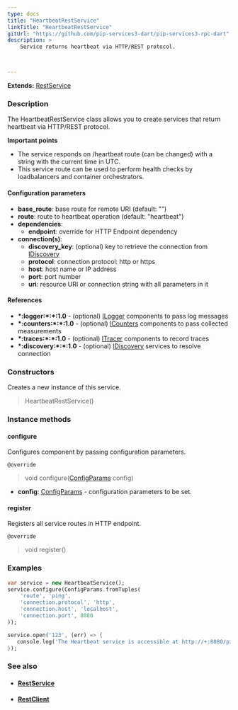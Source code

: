 ```yaml
---
type: docs
title: "HeartbeatRestService"
linkTitle: "HeartbeatRestService"
gitUrl: "https://github.com/pip-services3-dart/pip-services3-rpc-dart"
description: >
    Service returns heartbeat via HTTP/REST protocol.



---
```


**Extends:** [RestService](../rest_service)

### Description

The HeartbeatRestService class allows you to create services that return heartbeat via HTTP/REST protocol. 

**Important points**

- The service responds on /heartbeat route (can be changed) with a string with the current time in UTC.
- This service route can be used to perform health checks by loadbalancers and container orchestrators.

#### Configuration parameters

- **base_route**: base route for remote URI (default: "")
- **route**: route to heartbeat operation (default: "heartbeat")
- **dependencies**:
    - **endpoint**: override for HTTP Endpoint dependency
- **connection(s)**:           
    - **discovery_key**: (optional) key to retrieve the connection from [IDiscovery](../../../components/connect/idiscovery)
    - **protocol**: connection protocol: http or https
    - **host**: host name or IP address
    - **port**: port number
    - **uri**: resource URI or connection string with all parameters in it


#### References

- **\*:logger:\*:\*:1.0** - (optional) [ILogger](../../../components/log/ilogger) components to pass log messages
- **\*:counters:\*:\*:1.0** - (optional) [ICounters](../../../components/count/icounters) components to pass collected measurements
- **\*:traces:\*:\*:1.0** - (optional) [ITracer](../../../components/trace/itracer) components to record traces
- **\*:discovery:\*:\*:1.0** - (optional) [IDiscovery](../../../components/connect/idiscovery) services to resolve connection

### Constructors
Creates a new instance of this service.
> HeartbeatRestService()

### Instance methods

#### configure
Configures component by passing configuration parameters.

`@override`
> void configure([ConfigParams](../../../commons/config/config_params) config)

- **config**: [ConfigParams](../../../commons/config/config_params) - configuration parameters to be set.


#### register
Registers all service routes in HTTP endpoint.

`@override`
> void register()



### Examples

```dart
var service = new HeartbeatService();
service.configure(ConfigParams.fromTuples(
    'route', 'ping',
    'connection.protocol', 'http',
    'connection.host', 'localhost',
    'connection.port', 8080
));

service.open('123', (err) => {
   console.log('The Heartbeat service is accessible at http://+:8080/ping');
});
```

### See also
- #### [RestService](../rest_service)
- #### [RestClient](../../clients/rest_client)
